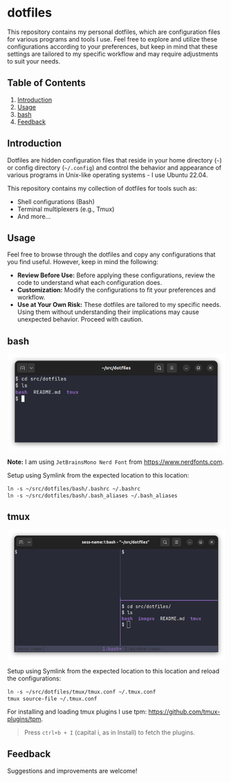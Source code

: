 # dotfiles

This repository contains my personal dotfiles, which are configuration files for various programs and tools I use. 
Feel free to explore and utilize these configurations according to your preferences, 
but keep in mind that these settings are tailored to my specific workflow and may require adjustments 
to suit your needs.


## Table of Contents

1. [Introduction](#Introduction)
2. [Usage](#Usage)
3. [bash](#bash)
4. [Feedback](#Feedback)


## Introduction

Dotfiles are hidden configuration files that reside in your home directory (`~`) or config directory (`~/.config`) 
and control the behavior and appearance of various programs in Unix-like operating systems - I use Ubuntu 22.04. 

This repository contains my collection of dotfiles for tools such as:

- Shell configurations (Bash)
- Terminal multiplexers (e.g., Tmux)
- And more...


## Usage

Feel free to browse through the dotfiles and copy any configurations that you find useful. 
However, keep in mind the following:

- **Review Before Use:** Before applying these configurations, 
review the code to understand what each configuration does.
- **Customization:** Modify the configurations to fit your preferences and workflow.
- **Use at Your Own Risk:** These dotfiles are tailored to my specific needs. 
Using them without understanding their implications may cause unexpected behavior. Proceed with caution.


## bash

![bash.png](images%2Fbash.png)

**Note:** I am using `JetBrainsMono Nerd Font` from https://www.nerdfonts.com.

Setup using Symlink from the expected location to this location:

```commandline
ln -s ~/src/dotfiles/bash/.bashrc ~/.bashrc                    
ln -s ~/src/dotfiles/bash/.bash_aliases ~/.bash_aliases
```

## tmux

![tmux.png](images%2Ftmux.png)

Setup using Symlink from the expected location to this location and reload the configurations:

```commandline
ln -s ~/src/dotfiles/tmux/tmux.conf ~/.tmux.conf
tmux source-file ~/.tmux.conf
```

For installing and loading tmux plugins I use tpm: https://github.com/tmux-plugins/tpm. 
> Press `ctrl+b + I` (capital i, as in Install) to fetch the plugins.


## Feedback

Suggestions and improvements are welcome!
